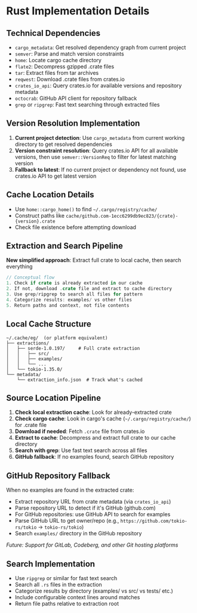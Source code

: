 # Rust Implementation Details

## Technical Dependencies

- `cargo_metadata`: Get resolved dependency graph from current project
- `semver`: Parse and match version constraints  
- `home`: Locate cargo cache directory
- `flate2`: Decompress gzipped .crate files
- `tar`: Extract files from tar archives
- `reqwest`: Download .crate files from crates.io
- `crates_io_api`: Query crates.io for available versions and repository metadata
- `octocrab`: GitHub API client for repository fallback
- `grep` or `ripgrep`: Fast text searching through extracted files

## Version Resolution Implementation

1. **Current project detection**: Use `cargo_metadata` from current working directory to get resolved dependencies
2. **Version constraint resolution**: Query crates.io API for all available versions, then use `semver::VersionReq` to filter for latest matching version
3. **Fallback to latest**: If no current project or dependency not found, use crates.io API to get latest version

## Cache Location Details

- Use `home::cargo_home()` to find `~/.cargo/registry/cache/`
- Construct paths like `cache/github.com-1ecc6299db9ec823/{crate}-{version}.crate`
- Check file existence before attempting download

## Extraction and Search Pipeline

**New simplified approach**: Extract full crate to local cache, then search everything

```rust
// Conceptual flow
1. Check if crate is already extracted in our cache
2. If not, download .crate file and extract to cache directory
3. Use grep/ripgrep to search all files for pattern
4. Categorize results: examples/ vs other files
5. Return paths and context, not file contents
```

## Local Cache Structure

```
~/.cache/eg/  (or platform equivalent)
├── extractions/
│   ├── serde-1.0.197/     # Full crate extraction
│   │   ├── src/
│   │   ├── examples/
│   │   └── ...
│   └── tokio-1.35.0/
└── metadata/
    └── extraction_info.json  # Track what's cached
```

## Source Location Pipeline

1. **Check local extraction cache**: Look for already-extracted crate
2. **Check cargo cache**: Look in cargo's cache (`~/.cargo/registry/cache/`) for .crate file
3. **Download if needed**: Fetch `.crate` file from crates.io
4. **Extract to cache**: Decompress and extract full crate to our cache directory
5. **Search with grep**: Use fast text search across all files
6. **GitHub fallback**: If no examples found, search GitHub repository

## GitHub Repository Fallback

When no examples are found in the extracted crate:
- Extract repository URL from crate metadata (via `crates_io_api`)
- Parse repository URL to detect if it's GitHub (github.com)
- For GitHub repositories: use GitHub API to search for examples
- Parse GitHub URL to get owner/repo (e.g., `https://github.com/tokio-rs/tokio` → `tokio-rs/tokio`)
- Search `examples/` directory in the GitHub repository

*Future: Support for GitLab, Codeberg, and other Git hosting platforms*

## Search Implementation

- Use `ripgrep` or similar for fast text search
- Search all `.rs` files in the extraction
- Categorize results by directory (examples/ vs src/ vs tests/ etc.)
- Include configurable context lines around matches
- Return file paths relative to extraction root
